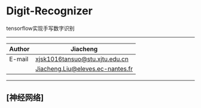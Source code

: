 # Digit-Recognizer

tensorflow实现手写数字识别

***

|Author| Jiacheng
|---|---
|E-mail|xjsk1016tansuo@stu.xjtu.edu.cn 
| |Jiacheng.Liu@eleves.ec-nantes.fr

***

## [神经网络]

